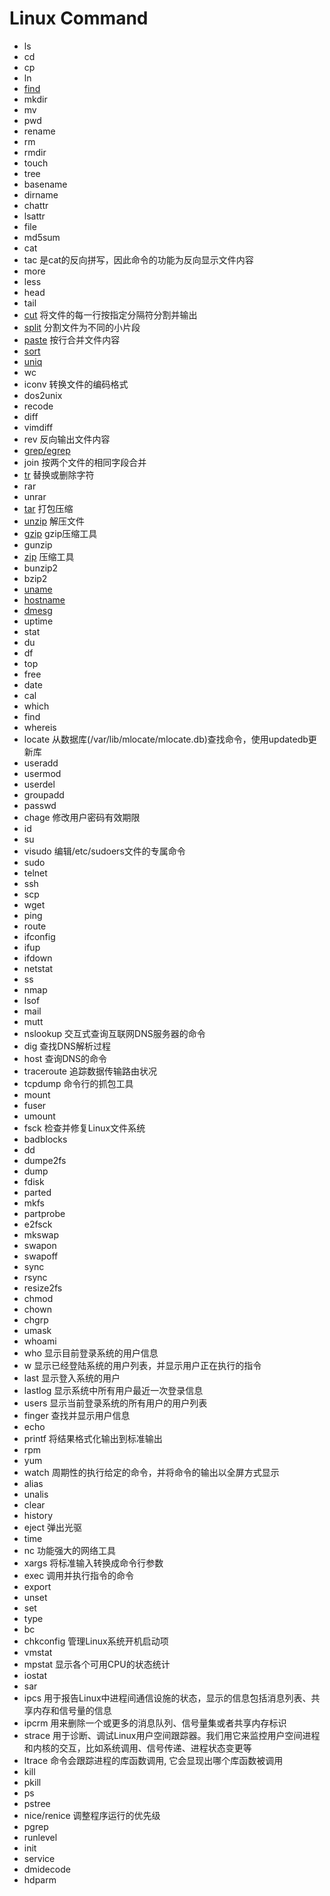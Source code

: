 # Linux Command

- ls 
- cd 
- cp
- ln
- [find]()
- mkdir
- mv 
- pwd
- rename
- rm 
- rmdir
- touch
- tree
- basename
- dirname
- chattr
- lsattr
- file
- md5sum
- cat
- tac 是cat的反向拼写，因此命令的功能为反向显示文件内容
- more
- less
- head
- tail 
- [cut]() 将文件的每一行按指定分隔符分割并输出
- [split]() 分割文件为不同的小片段
- [paste]() 按行合并文件内容
- [sort]()
- [uniq]()
- wc
- iconv 转换文件的编码格式
- dos2unix
- recode 
- diff 
- vimdiff
- rev 反向输出文件内容
- [grep/egrep]()
- join 按两个文件的相同字段合并
- [tr]() 替换或删除字符
- rar
- unrar
- [tar]() 打包压缩
- [unzip]() 解压文件
- [gzip]() gzip压缩工具
- gunzip
- [zip]() 压缩工具
- bunzip2 
- bzip2 
- [uname]()
- [hostname]()
- [dmesg]()
- uptime
- stat
- du 
- df
- top
- free
- date
- cal 
- which 
- find
- whereis
- locate 从数据库(/var/lib/mlocate/mlocate.db)查找命令，使用updatedb更新库
- useradd
- usermod
- userdel
- groupadd
- passwd
- chage 修改用户密码有效期限
- id
- su
- visudo 编辑/etc/sudoers文件的专属命令
- sudo 
- telnet
- ssh
- scp
- wget
- ping 
- route 
- ifconfig
- ifup
- ifdown
- netstat
- ss
- nmap
- lsof
- mail
- mutt
- nslookup 交互式查询互联网DNS服务器的命令
- dig 查找DNS解析过程
- host 查询DNS的命令
- traceroute 追踪数据传输路由状况
- tcpdump 命令行的抓包工具
- mount
- fuser 
- umount 
- fsck 检查并修复Linux文件系统
- badblocks 
- dd 
- dumpe2fs
- dump
- fdisk
- parted
- mkfs
- partprobe
- e2fsck
- mkswap
- swapon
- swapoff
- sync
- rsync 
- resize2fs
- chmod
- chown
- chgrp
- umask
- whoami
- who 显示目前登录系统的用户信息
- w 显示已经登陆系统的用户列表，并显示用户正在执行的指令
- last 显示登入系统的用户
- lastlog  显示系统中所有用户最近一次登录信息
- users 显示当前登录系统的所有用户的用户列表
- finger 查找并显示用户信息
- echo 
- printf 将结果格式化输出到标准输出
- rpm 
- yum
- watch 周期性的执行给定的命令，并将命令的输出以全屏方式显示
- alias
- unalis
- clear
- history
- eject 弹出光驱
- time 
- nc 功能强大的网络工具
- xargs 将标准输入转换成命令行参数
- exec 调用并执行指令的命令
- export
- unset
- set
- type 
- bc
- chkconfig 管理Linux系统开机启动项
- vmstat 
- mpstat 显示各个可用CPU的状态统计
- iostat 
- sar 
- ipcs 用于报告Linux中进程间通信设施的状态，显示的信息包括消息列表、共享内存和信号量的信息
- ipcrm 用来删除一个或更多的消息队列、信号量集或者共享内存标识
- strace 用于诊断、调试Linux用户空间跟踪器。我们用它来监控用户空间进程和内核的交互，比如系统调用、信号传递、进程状态变更等
- ltrace 命令会跟踪进程的库函数调用, 它会显现出哪个库函数被调用
- kill 
- pkill
- ps 
- pstree
- nice/renice 调整程序运行的优先级
- pgrep 
- runlevel
- init 
- service 
- dmidecode 
- hdparm 